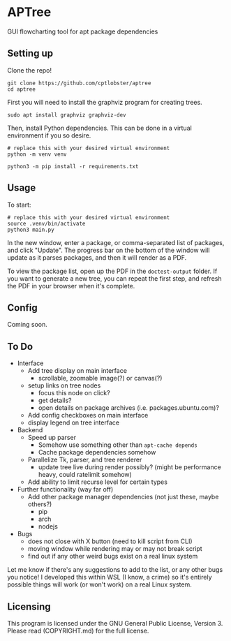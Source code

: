 # APTree
GUI flowcharting tool for apt package dependencies

## Setting up

Clone the repo!

```shell
git clone https://github.com/cptlobster/aptree
cd aptree
```

First you will need to install the graphviz program for creating trees.

```shell
sudo apt install graphviz graphviz-dev
```

Then, install Python dependencies. This can be done in a virtual environment if you so desire.

```shell
# replace this with your desired virtual environment
python -m venv venv

python3 -m pip install -r requirements.txt
```

## Usage

To start:

```shell
# replace this with your desired virtual environment
source .venv/bin/activate
python3 main.py
```
In the new window, enter a package, or comma-separated list of packages, and click "Update". The progress bar on the bottom of the window will update as it parses packages, and then it will render as a PDF.

To view the package list, open up the PDF in the `doctest-output` folder. If you want to generate a new tree, you can repeat the first step, and refresh the PDF in your browser when it's complete.

## Config

Coming soon.

## To Do

 - Interface
   - Add tree display on main interface
     - scrollable, zoomable image(?) or canvas(?)
   - setup links on tree nodes
     - focus this node on click?
     - get details?
     - open details on package archives (i.e. packages.ubuntu.com)?
   - Add config checkboxes on main interface
   - display legend on tree interface
 - Backend
   - Speed up parser
     - Somehow use something other than `apt-cache depends`
     - Cache package dependencies somehow
   - Parallelize Tk, parser, and tree renderer
     - update tree live during render possibly? (might be performance heavy, could ratelimit somehow)
   - Add ability to limit recurse level for certain types
 - Further functionality (way far off)
   - Add other package manager dependencies (not just these, maybe others?)
     - pip
     - arch
     - nodejs
 - Bugs
   - does not close with X button (need to kill script from CLI)
   - moving window while rendering may or may not break script
   - find out if any other weird bugs exist on a real linux system

Let me know if there's any suggestions to add to the list, or any other bugs you notice! I developed this within WSL (I know, a crime) so it's entirely possible things will work (or won't work) on a real Linux system.

## Licensing

This program is licensed under the GNU General Public License, Version 3. Please read (COPYRIGHT.md) for the full license.
